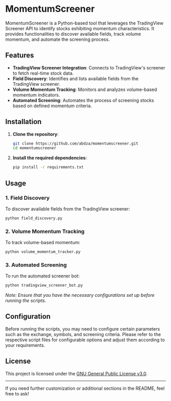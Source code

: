 # MomentumScreener

MomentumScreener is a Python-based tool that leverages the TradingView Screener API to identify stocks exhibiting momentum characteristics. It provides functionalities to discover available fields, track volume momentum, and automate the screening process.

## Features

* **TradingView Screener Integration**: Connects to TradingView's screener to fetch real-time stock data.
* **Field Discovery**: Identifies and lists available fields from the TradingView screener.
* **Volume Momentum Tracking**: Monitors and analyzes volume-based momentum indicators.
* **Automated Screening**: Automates the process of screening stocks based on defined momentum criteria.

## Installation

1. **Clone the repository**:

   ```bash
   git clone https://github.com/abdza/momentumscreener.git
   cd momentumscreener
   ```

2. **Install the required dependencies**:

   ```bash
   pip install -r requirements.txt
   ```

## Usage

### 1. Field Discovery

To discover available fields from the TradingView screener:

```bash
python field_discovery.py
```

### 2. Volume Momentum Tracking

To track volume-based momentum:

```bash
python volume_momentum_tracker.py
```

### 3. Automated Screening

To run the automated screener bot:

```bash
python tradingview_screener_bot.py
```

*Note: Ensure that you have the necessary configurations set up before running the scripts.*

## Configuration

Before running the scripts, you may need to configure certain parameters such as the exchange, symbols, and screening criteria. Please refer to the respective script files for configurable options and adjust them according to your requirements.

## License

This project is licensed under the [GNU General Public License v3.0](LICENSE).

---

If you need further customization or additional sections in the README, feel free to ask!
